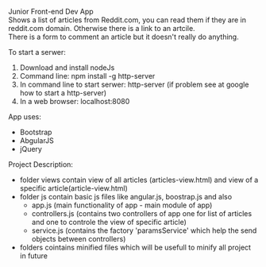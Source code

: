 Junior Front-end Dev App <br/>
Shows a list of articles from Reddit.com, you can read them if they are in reddit.com domain. Otherwise there is a link to an artcile.<br/>
There is a form to comment an article but it doesn't really do anything.

To start a serwer:
1. Download and install nodeJs
2. Command line: npm install -g http-server
3. In command line to start serwer: http-server (if problem see at google how to start a http-server)
4. In a web browser: localhost:8080

App uses:
- Bootstrap
- AbgularJS
- jQuery

Project Description:
- folder views contain view of all articles (articles-view.html) and view of a specific article(article-view.html)
- folder js contain basic js files like angular.js, boostrap.js and also
  - app.js (main functionality of app - main module of app)
  - controllers.js (contains two controllers of app one for list of articles and one to controle the view of specific article)
  - service.js (contains the factory 'paramsService' which help the send objects between controllers)
- folders cointains minified files which will be usefull to minify all project in future
